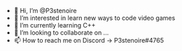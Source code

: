 - 👋 Hi, I’m @P3stenoire
- 👀 I’m interested in learn new ways to code video games
- 🌱 I’m currently learning C++
- 💞️ I’m looking to collaborate on ...
- 📫 How to reach me on Discord -> P3stenoire#4765

<!---
P3stenoire/P3stenoire is a ✨ special ✨ repository because its `README.md` (this file) appears on your GitHub profile.
You can click the Preview link to take a look at your changes.
--->

